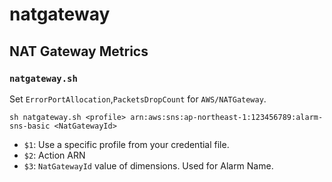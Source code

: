 # natgateway

## NAT Gateway Metrics

### `natgateway.sh`
Set `ErrorPortAllocation`,`PacketsDropCount` for `AWS/NATGateway`.
```
sh natgateway.sh <profile> arn:aws:sns:ap-northeast-1:123456789:alarm-sns-basic <NatGatewayId>
```
-   `$1`: Use a specific profile from your credential file.
-   `$2`: Action ARN
-   `$3`: `NatGatewayId` value of dimensions. Used for Alarm Name.
